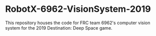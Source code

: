 # RobotX-6962-VisionSystem-2019

This repository houses the code for FRC team 6962's computer vision system for the 2019 Destination: Deep Space game.
